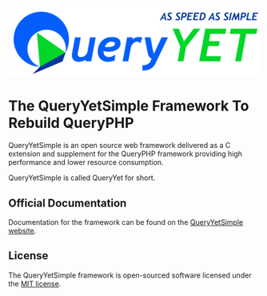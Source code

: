 ![](queryyetsimple.png)

# The QueryYetSimple Framework To Rebuild QueryPHP

QueryYetSimple is an open source web framework delivered as a C extension and supplement for the QueryPHP framework providing high performance and lower resource consumption.

QueryYetSimple is called QueryYet for short.

## Official Documentation

Documentation for the framework can be found on the [QueryYetSimple website](http://www.queryphp.com).

## License

The QueryYetSimple framework is open-sourced software licensed under the [MIT license](http://opensource.org/licenses/MIT).

